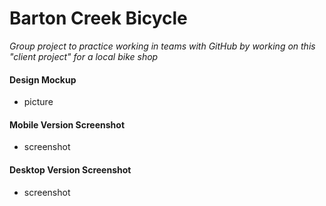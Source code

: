 # Barton Creek Bicycle

*Group project to practice working in teams with GitHub by working on this "client project" for a local bike shop*

#### Design Mockup
- picture


#### Mobile Version Screenshot
- screenshot

#### Desktop Version Screenshot
- screenshot
